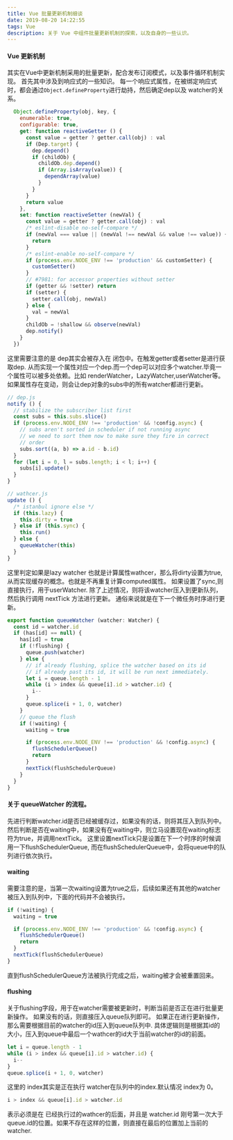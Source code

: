 ```yaml
---
title: Vue 批量更新机制细谈
date: 2019-08-20 14:22:55
tags: Vue
description: 关于 Vue 中组件批量更新机制的探索，以及自身的一些认识。
---
```

####  Vue 更新机制

其实在Vue中更新机制采用的批量更新，配合发布订阅模式，以及事件循环机制实现。
首先其中涉及到响应式的一些知识。
每一个响应式属性，在被绑定响应式时，都会通过`Object.defineProperty`进行劫持，然后确定dep以及 watcher的关系。
``` javascript
  Object.defineProperty(obj, key, {
    enumerable: true,
    configurable: true,
    get: function reactiveGetter () {
      const value = getter ? getter.call(obj) : val
      if (Dep.target) {
        dep.depend()
        if (childOb) {
          childOb.dep.depend()
          if (Array.isArray(value)) {
            dependArray(value)
          }
        }
      }
      return value
    },
    set: function reactiveSetter (newVal) {
      const value = getter ? getter.call(obj) : val
      /* eslint-disable no-self-compare */
      if (newVal === value || (newVal !== newVal && value !== value)) {
        return
      }
      /* eslint-enable no-self-compare */
      if (process.env.NODE_ENV !== 'production' && customSetter) {
        customSetter()
      }
      // #7981: for accessor properties without setter
      if (getter && !setter) return
      if (setter) {
        setter.call(obj, newVal)
      } else {
        val = newVal
      }
      childOb = !shallow && observe(newVal)
      dep.notify()
    }
  })
```
这里需要注意的是 dep其实会被存入在 闭包中。在触发getter或者setter是进行获取dep.
从而实现一个属性对应一个dep.而一个dep可以对应多个watcher.毕竟一个属性可以被多处依赖。比如 renderWatcher，LazyWatcher,userWatcher等。
如果属性存在变动，则会让dep对象的subs中的所有watcher都进行更新。
``` javascript
// dep.js
notify () {
  // stabilize the subscriber list first
  const subs = this.subs.slice()
  if (process.env.NODE_ENV !== 'production' && !config.async) {
    // subs aren't sorted in scheduler if not running async
    // we need to sort them now to make sure they fire in correct
    // order
    subs.sort((a, b) => a.id - b.id)
  }
  for (let i = 0, l = subs.length; i < l; i++) {
    subs[i].update()
  }
}
```
``` javascript
// wathcer.js
update () {
  /* istanbul ignore else */
  if (this.lazy) {
    this.dirty = true
  } else if (this.sync) {
    this.run()
  } else {
    queueWatcher(this)
  }
}
```

这里判定如果是lazy watcher 也就是计算属性wathcer，那么将dirty设置为true,从而实现缓存的概念。也就是不再重复计算computed属性。
如果设置了sync,则直接执行，用于userWatcher.
除了上述情况，则将该watcher压入到更新队列，然后执行调用 nextTick 方法进行更新。
通俗来说就是在下一个微任务时序进行更新。

``` javascript
export function queueWatcher (watcher: Watcher) {
  const id = watcher.id
  if (has[id] == null) {
    has[id] = true
    if (!flushing) {
      queue.push(watcher)
    } else {
      // if already flushing, splice the watcher based on its id
      // if already past its id, it will be run next immediately.
      let i = queue.length - 1
      while (i > index && queue[i].id > watcher.id) {
        i--
      }
      queue.splice(i + 1, 0, watcher)
    }
    // queue the flush
    if (!waiting) {
      waiting = true

      if (process.env.NODE_ENV !== 'production' && !config.async) {
        flushSchedulerQueue()
        return
      }
      nextTick(flushSchedulerQueue)
    }
  }
}
```
#### 关于 queueWatcher 的流程。
先进行判断watcher.id是否已经被缓存过，如果没有的话，则将其压入到队列中。
然后判断是否在waiting中，如果没有在waiting中，则立马设置现在waiting标志符为true，并调用nextTick。
这里设置nextTick只是设置在下一个时序的时候调用一下flushSchedulerQueue,
而在flushSchedulerQueue中，会将queue中的队列进行依次执行。

#### waiting
需要注意的是，当第一次waiting设置为true之后，后续如果还有其他的watcher 被压入到队列中，下面的代码并不会被执行。
``` javascript
if (!waiting) {
  waiting = true

  if (process.env.NODE_ENV !== 'production' && !config.async) {
    flushSchedulerQueue()
    return
  }
  nextTick(flushSchedulerQueue)
}
```
直到flushSchedulerQueue方法被执行完成之后，waiting被才会被重置回来。

#### flushing
关于flushing字段，用于在watcher需要被更新时，判断当前是否正在进行批量更新操作。
如果没有的话，则直接压入queue队列即可。
如果正在进行更新操作，那么需要根据目前的watcher的id压入到queue队列中.
具体逻辑则是根据其id的大小，压入到queue中最后一个wathcer的id大于当前watcher的id的前面。
``` javascript
let i = queue.length - 1
while (i > index && queue[i].id > watcher.id) {
  i--
}
queue.splice(i + 1, 0, watcher)
```

这里的 index其实是正在执行 watcher在队列中的index.默认情况 index为 0。
``` javascript
i > index && queue[i].id > watcher.id
```
表示必须是在 已经执行过的wathcer的后面，并且是 watcher.id 刚号第一次大于queue.id的位置。如果不存在这样的位置，则直接在最后的位置加上当前的watcher.